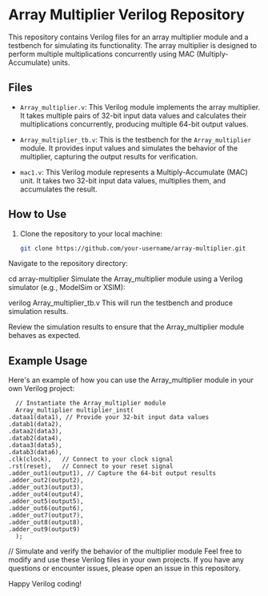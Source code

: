 # Array Multiplier Verilog Repository

This repository contains Verilog files for an array multiplier module and a testbench for simulating its functionality. The array multiplier is designed to perform multiple multiplications concurrently using MAC (Multiply-Accumulate) units.

## Files

- `Array_multiplier.v`: This Verilog module implements the array multiplier. It takes multiple pairs of 32-bit input data values and calculates their multiplications concurrently, producing multiple 64-bit output values.

- `Array_multiplier_tb.v`: This is the testbench for the `Array_multiplier` module. It provides input values and simulates the behavior of the multiplier, capturing the output results for verification.

- `mac1.v`: This Verilog module represents a Multiply-Accumulate (MAC) unit. It takes two 32-bit input data values, multiplies them, and accumulates the result.

## How to Use

1. Clone the repository to your local machine:

   ```bash
   git clone https://github.com/your-username/array-multiplier.git
Navigate to the repository directory:


cd array-multiplier
Simulate the Array_multiplier module using a Verilog simulator (e.g., ModelSim or XSIM):


verilog Array_multiplier_tb.v
This will run the testbench and produce simulation results.

Review the simulation results to ensure that the Array_multiplier module behaves as expected.

## Example Usage
Here's an example of how you can use the Array_multiplier module in your own Verilog project:


      // Instantiate the Array_multiplier module
      Array_multiplier multiplier_inst(
    .dataa1(data1), // Provide your 32-bit input data values
    .datab1(data2),
    .dataa2(data3),
    .datab2(data4),
    .dataa3(data5),
    .datab3(data6),
    .clk(clock),   // Connect to your clock signal
    .rst(reset),   // Connect to your reset signal
    .adder_out1(output1), // Capture the 64-bit output results
    .adder_out2(output2),
    .adder_out3(output3),
    .adder_out4(output4),
    .adder_out5(output5),
    .adder_out6(output6),
    .adder_out7(output7),
    .adder_out8(output8),
    .adder_out9(output9)
      );

// Simulate and verify the behavior of the multiplier module
Feel free to modify and use these Verilog files in your own projects. If you have any questions or encounter issues, please open an issue in this repository.

Happy Verilog coding!
